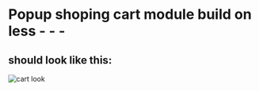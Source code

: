 # Popup shoping cart module build on less - - -

## should look like this:
![cart look](https://raw.github.com/karolgorecki/less-cart/master/assets/cart-icon.png)